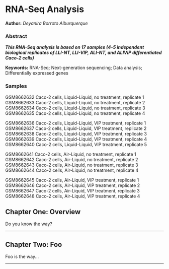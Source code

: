 RNA-Seq Analysis
==============
**Author:** *Deyanira Borroto Alburquerque*

### Abstract
***This RNA-Seq analysis is based on 17 samples (4–5 independent biological replicates of LLI-NT, LLI-VIP, ALI-NT, and ALIVIP differentiated Caco-2 cells)***   

**Keywords:** RNA-Seq; Next-generation sequencing; Data analysis; Differentially expressed genes



### Samples
GSM8662632	Caco-2 cells, Liquid-Liquid, no treatment, replicate 1
GSM8662633	Caco-2 cells, Liquid-Liquid, no treatment, replicate 2
GSM8662634	Caco-2 cells, Liquid-Liquid, no treatment, replicate 3
GSM8662635	Caco-2 cells, Liquid-Liquid, no treatment, replicate 4

GSM8662636	Caco-2 cells, Liquid-Liquid, VIP treatment, replicate 1
GSM8662637	Caco-2 cells, Liquid-Liquid, VIP treatment, replicate 2
GSM8662638	Caco-2 cells, Liquid-Liquid, VIP treatment, replicate 3
GSM8662639	Caco-2 cells, Liquid-Liquid, VIP treatment, replicate 4
GSM8662640	Caco-2 cells, Liquid-Liquid, VIP treatment, replicate 5

GSM8662641	Caco-2 cells, Air-Liquid, no treatment, replicate 1
GSM8662642	Caco-2 cells, Air-Liquid, no treatment, replicate 2
GSM8662643	Caco-2 cells, Air-Liquid, no treatment, replicate 3
GSM8662644	Caco-2 cells, Air-Liquid, no treatment, replicate 4

GSM8662645	Caco-2 cells, Air-Liquid, VIP treatment, replicate 1
GSM8662646	Caco-2 cells, Air-Liquid, VIP treatment, replicate 2
GSM8662647	Caco-2 cells, Air-Liquid, VIP treatment, replicate 3
GSM8662648	Caco-2 cells, Air-Liquid, VIP treatment, replicate 4



## Chapter One: Overview

Do you know the way?

---

## Chapter Two: Foo

Foo is the way...

---

